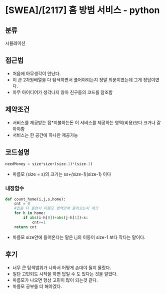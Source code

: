 # [SWEA]/[2117] 홈 방범 서비스 - python

## 분류
시뮬레이션

## 접근법
- 처음에 아무생각이 안났다.
- 이 큰 2차원배열을 다 탐색하면서 풀어야되는지 정말 의문이였는데 그게 정답이였다.
- 아무 아이디어가 생각나지 않아 친구들의 코드를 참조함

## 제약조건
- 서비스를 제공받는 집*지불하는돈 이 서비스를 제공하는 영역(비용)보다 크거나 같아야함
- 서비스는 한 공간에 하나만 제공가능

## 코드설명

```python
needMoney = size*size+(size-1)*(size-1)
```
- 마름모 (size = s)의 크기는 s*s+(size-1)*(size-1) 이다

### 내장함수
```python
def count_home(i,j,s,home):
    cnt = 0
    #집을 다 돌면서 마름모 영역안에 들어오는지 체크
    for h in home:
        if abs(i-h[0])+abs(j-h[1])<s:
            cnt+=1
    return cnt
```
- 마름모 size안에 들어온다는 말은 i,j의 이동이 size-1 보다 작다는 말이다.



## 후기
- 너무 큰 탐색범위가 나와서 어떻게 손대야 될지 몰랐다.
- 일단 고민되도 시작을 하면 답일 수 도 있다는 것을 알았다.
- 마름모가 나오면 항상 고민이 많이 되는것 같다.
- 마름모 공부를 더 해야겠다.

